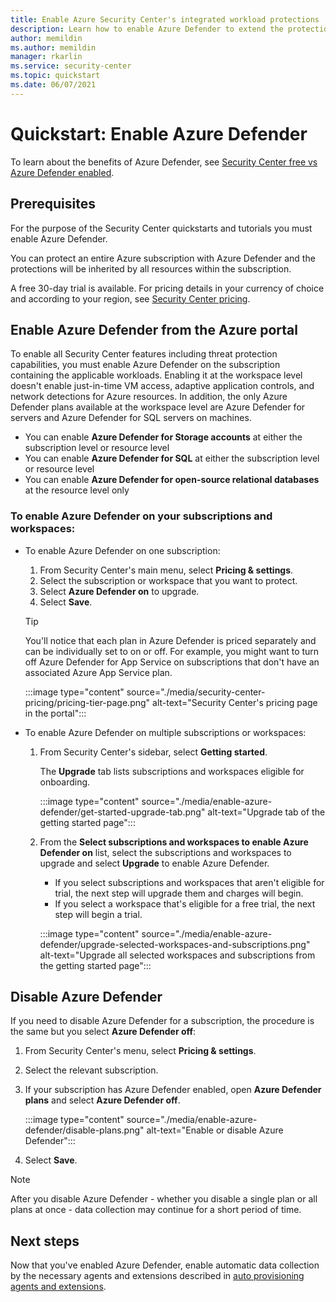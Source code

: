 ```yaml
---
title: Enable Azure Security Center's integrated workload protections
description: Learn how to enable Azure Defender to extend the protections of Azure Security Center to your hybrid and multi-cloud resources
author: memildin
ms.author: memildin
manager: rkarlin
ms.service: security-center
ms.topic: quickstart
ms.date: 06/07/2021
---
```


# Quickstart: Enable Azure Defender

To learn about the benefits of Azure Defender, see [Security Center free vs Azure Defender enabled](security-center-pricing.md).

## Prerequisites

For the purpose of the Security Center quickstarts and tutorials you must enable Azure Defender. 

You can protect an entire Azure subscription with Azure Defender and the protections will be inherited by all resources within the subscription.

A free 30-day trial is available. For pricing details in your currency of choice and according to your region, see [Security Center pricing](https://azure.microsoft.com/pricing/details/security-center/).

## Enable Azure Defender from the Azure portal

To enable all Security Center features including threat protection capabilities, you must enable Azure Defender on the subscription containing the applicable workloads. Enabling it at the workspace level doesn't enable just-in-time VM access, adaptive application controls, and network detections for Azure resources. In addition, the only Azure Defender plans available at the workspace level are Azure Defender for servers and Azure Defender for SQL servers on machines.

- You can enable **Azure Defender for Storage accounts** at either the subscription level or resource level
- You can enable **Azure Defender for SQL** at either the subscription level or resource level
- You can enable **Azure Defender for open-source relational databases** at the resource level only

### To enable Azure Defender on your subscriptions and workspaces:

- To enable Azure Defender on one subscription:

    1. From Security Center's main menu, select **Pricing & settings**.
    1. Select the subscription or workspace that you want to protect.
    1. Select **Azure Defender on** to upgrade.
    1. Select **Save**.

    > [!TIP]
    > You'll notice that each plan in Azure Defender is priced separately and can be individually set to on or off. For example, you might want to turn off Azure Defender for App Service on subscriptions that don't have an associated Azure App Service plan. 

    :::image type="content" source="./media/security-center-pricing/pricing-tier-page.png" alt-text="Security Center's pricing page in the portal":::

- To enable Azure Defender on multiple subscriptions or workspaces:

    1. From Security Center's sidebar, select **Getting started**.

        The **Upgrade** tab lists subscriptions and workspaces eligible for onboarding.

        :::image type="content" source="./media/enable-azure-defender/get-started-upgrade-tab.png" alt-text="Upgrade tab of the getting started page"::: 

    1. From the **Select subscriptions and workspaces to enable Azure Defender on** list, select the subscriptions and workspaces to upgrade and select **Upgrade** to enable Azure Defender.

       - If you select subscriptions and workspaces that aren't eligible for trial, the next step will upgrade them and charges will begin.
       - If you select a workspace that's eligible for a free trial, the next step will begin a trial.

        :::image type="content" source="./media/enable-azure-defender/upgrade-selected-workspaces-and-subscriptions.png" alt-text="Upgrade all selected workspaces and subscriptions from the getting started page":::


## Disable Azure Defender

If you need to disable Azure Defender for a subscription, the procedure is the same but you select **Azure Defender off**:
 
1. From Security Center's menu, select **Pricing & settings**.
1. Select the relevant subscription.
1. If your subscription has Azure Defender enabled, open **Azure Defender plans** and select **Azure Defender off**.

    :::image type="content" source="./media/enable-azure-defender/disable-plans.png" alt-text="Enable or disable Azure Defender":::

1. Select **Save**.

> [!NOTE]
> After you disable Azure Defender - whether you disable a single plan or all plans at once - data collection may continue for a short period of time. 

## Next steps

Now that you've enabled Azure Defender, enable automatic data collection by the necessary agents and extensions described in [auto provisioning agents and extensions](security-center-enable-data-collection.md).